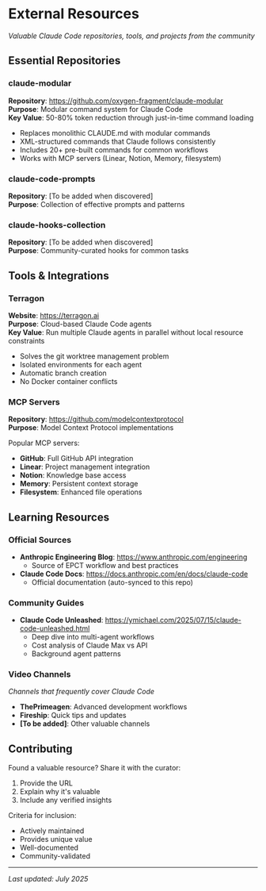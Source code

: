 # External Resources

*Valuable Claude Code repositories, tools, and projects from the community*

## Essential Repositories

### claude-modular
**Repository**: https://github.com/oxygen-fragment/claude-modular  
**Purpose**: Modular command system for Claude Code  
**Key Value**: 50-80% token reduction through just-in-time command loading

- Replaces monolithic CLAUDE.md with modular commands
- XML-structured commands that Claude follows consistently
- Includes 20+ pre-built commands for common workflows
- Works with MCP servers (Linear, Notion, Memory, filesystem)

### claude-code-prompts
**Repository**: [To be added when discovered]  
**Purpose**: Collection of effective prompts and patterns

### claude-hooks-collection
**Repository**: [To be added when discovered]  
**Purpose**: Community-curated hooks for common tasks

## Tools & Integrations

### Terragon
**Website**: https://terragon.ai  
**Purpose**: Cloud-based Claude Code agents  
**Key Value**: Run multiple Claude agents in parallel without local resource constraints

- Solves the git worktree management problem
- Isolated environments for each agent
- Automatic branch creation
- No Docker container conflicts

### MCP Servers
**Repository**: https://github.com/modelcontextprotocol  
**Purpose**: Model Context Protocol implementations

Popular MCP servers:
- **GitHub**: Full GitHub API integration
- **Linear**: Project management integration
- **Notion**: Knowledge base access
- **Memory**: Persistent context storage
- **Filesystem**: Enhanced file operations

## Learning Resources

### Official Sources
- **Anthropic Engineering Blog**: https://www.anthropic.com/engineering
  - Source of EPCT workflow and best practices
- **Claude Code Docs**: https://docs.anthropic.com/en/docs/claude-code
  - Official documentation (auto-synced to this repo)

### Community Guides
- **Claude Code Unleashed**: https://ymichael.com/2025/07/15/claude-code-unleashed.html
  - Deep dive into multi-agent workflows
  - Cost analysis of Claude Max vs API
  - Background agent patterns

### Video Channels
*Channels that frequently cover Claude Code*
- **ThePrimeagen**: Advanced development workflows
- **Fireship**: Quick tips and updates
- **[To be added]**: Other valuable channels

## Contributing

Found a valuable resource? Share it with the curator:
1. Provide the URL
2. Explain why it's valuable
3. Include any verified insights

Criteria for inclusion:
- Actively maintained
- Provides unique value
- Well-documented
- Community-validated

---

*Last updated: July 2025*
